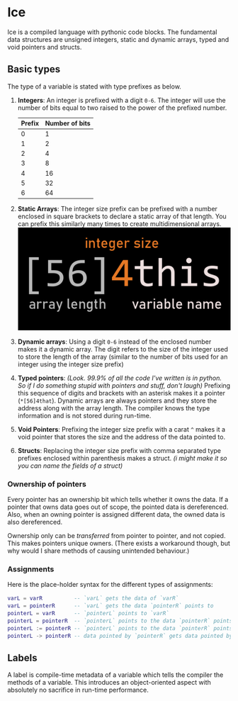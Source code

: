 # Ice

Ice is a compiled language with pythonic code blocks. The fundamental data structures are unsigned integers, static and dynamic arrays, typed and void pointers and structs.

## Basic types

The type of a variable is stated with type prefixes as below.

1. **Integers**: An integer is prefixed with a digit `0-6`. The integer will use the number of bits equal to two raised to the power of the prefixed number.
	
	| Prefix | Number of bits |
	| ------ | -------------- |
	| 0      | 1              |
	| 1      | 2              |
	| 2      | 4              |
	| 3      | 8              |
	| 4      | 16             |
	| 5      | 32             |
	| 6      | 64             |
	
2. **Static Arrays**: The integer size prefix can be prefixed with a number enclosed in square brackets to declare a static array of that length. You can prefix this similarly many times to create multidimensional arrays.
     ![](doc_images/array_declaration.png)

3. **Dynamic arrays**: Using a digit `0-6` instead of the enclosed number makes it a dynamic array. The digit refers to the size of the integer used to store the length of the array (similar to the number of bits used for an integer using the integer size prefix)

4. **Typed pointers**: *(Look. 99.9% of all the code I've written is in python. So if I do something stupid with pointers and stuff, don't laugh)*
     Prefixing this sequence of digits and brackets with an asterisk makes it a pointer (`*[56]4that`). Dynamic arrays are always pointers and they store the address along with the array length. The compiler knows the type information and is not stored during run-time.

5. **Void Pointers**: Prefixing the integer size prefix with a carat `^` makes it a void pointer that stores the size and the address of the data pointed to.

6. **Structs**: Replacing the integer size prefix with comma separated type prefixes enclosed within parenthesis makes a struct. *(i might make it so you can name the fields of a struct)*

### Ownership of pointers

Every pointer has an ownership bit which tells whether it owns the data. If a pointer that owns data goes out of scope, the pointed data is dereferenced. Also, when an owning pointer is assigned different data, the owned data is also dereferenced.

Ownership only can be *transferred* from pointer to pointer, and not copied. This makes pointers unique owners. (There exists a workaround though, but why would I share methods of causing unintended behaviour.)

### Assignments

Here is the place-holder syntax for the different types of assignments:

```lua
varL = varR          -- `varL` gets the data of `varR`
varL = pointerR      -- `varL` gets the data `pointerR` points to
pointerL = varR      -- `pointerL` points to `varR`
pointerL = pointerR  -- `pointerL` points to the data `pointerR` points to
pointerL := pointerR -- `pointerL` points to the data `pointerR` points to and ownership is transferred
pointerL -> pointerR -- data pointed by `pointerR` gets data pointed by `pointerL`
```

## Labels

A label is compile-time metadata of a variable which tells the compiler the methods of a variable. This introduces an object-oriented aspect with absolutely no sacrifice in run-time performance.